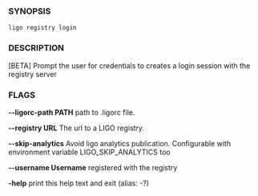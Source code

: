 
### SYNOPSIS
```
ligo registry login
```

### DESCRIPTION
[BETA] Prompt the user for credentials to creates a login session with the registry server

### FLAGS
**--ligorc-path PATH**
path to .ligorc file.

**--registry URL**
The url to a LIGO registry.

**--skip-analytics**
Avoid ligo analytics publication. Configurable with environment variable LIGO_SKIP_ANALYTICS too

**--username Username**
registered with the registry

**-help**
print this help text and exit (alias: -?)


